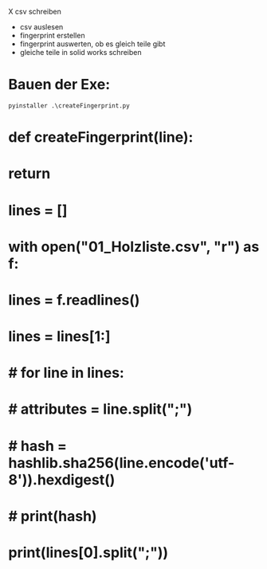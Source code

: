 X   csv schreiben
-   csv auslesen
-   fingerprint erstellen
-   fingerprint auswerten, ob es gleich teile gibt
-   gleiche teile in solid works schreiben


# Bauen der Exe: 
`pyinstaller .\createFingerprint.py`


# def createFingerprint(line):
#     return 

# lines = []

# with open("01_Holzliste.csv", "r") as f:
#     lines = f.readlines()
    
# lines = lines[1:]    


# # for line in lines:
# #     attributes = line.split(";")
    
# #     hash = hashlib.sha256(line.encode('utf-8')).hexdigest()
# #     print(hash)


# print(lines[0].split(";"))